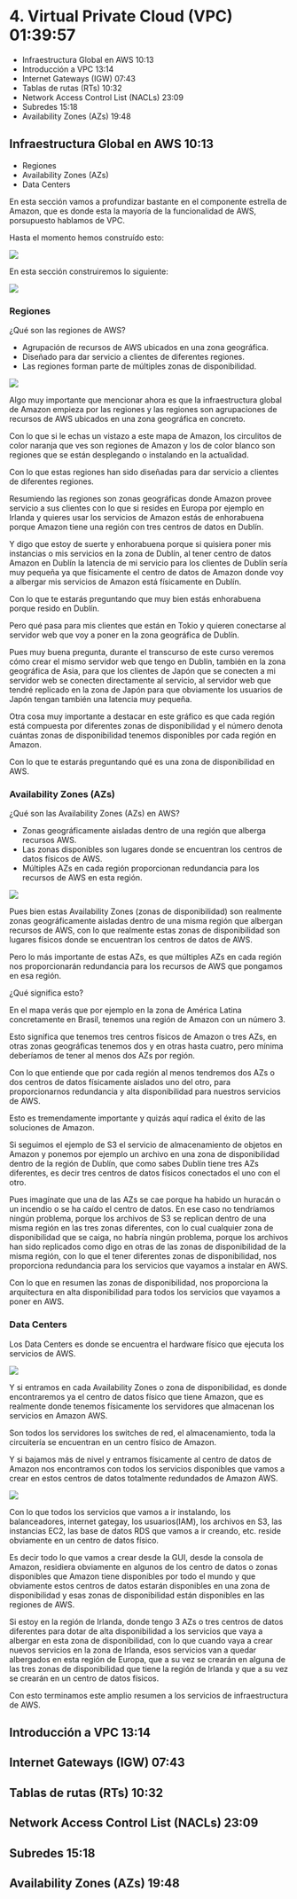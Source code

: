 # 4. Virtual Private Cloud (VPC) 01:39:57

* Infraestructura Global en AWS 10:13
* Introducción a VPC 13:14
* Internet Gateways (IGW) 07:43
* Tablas de rutas (RTs) 10:32
* Network Access Control List (NACLs) 23:09
* Subredes 15:18
* Availability Zones (AZs) 19:48

## Infraestructura Global en AWS 10:13

* Regiones
* Availability Zones (AZs)
* Data Centers

En esta sección vamos a profundizar bastante en el componente estrella de Amazon, que es donde esta la mayoría de la funcionalidad de AWS, porsupuesto hablamos de VPC. 

Hasta el momento hemos construído esto:

<img src="images/c4/4-0.png">

En esta sección construiremos lo siguiente:

<img src="images/c4/4-1.png">


### Regiones

¿Qué son las regiones de AWS?

* Agrupación de recursos de AWS ubicados en una zona geográfica.
* Diseñado para dar servicio a clientes de diferentes regiones.
* Las regiones forman parte de múltiples zonas de disponibilidad.

<img src="images/c4/4-1-2.png">

Algo muy importante que mencionar ahora es que la infraestructura global de Amazon empieza por las regiones y las regiones son agrupaciones de recursos de AWS ubicados en una zona geográfica en concreto.

Con lo que si le echas un vistazo a este mapa de Amazon, los circulitos de color naranja que ves son regiones de Amazon y los de color blanco son regiones que se están desplegando o instalando en la actualidad. 

Con lo que estas regiones han sido diseñadas para dar servicio a clientes de diferentes regiones.

Resumiendo las regiones son zonas geográficas donde Amazon provee servicio a sus clientes con lo que si resides en Europa por ejemplo en Irlanda y quieres usar los servicios de Amazon estás de enhorabuena porque Amazon tiene una región con tres centros de datos en Dublín.

Y digo que estoy de suerte y enhorabuena porque si quisiera poner mis instancias o mis servicios en la zona de Dublín, al tener centro de datos Amazon en Dublín la latencia de mi servicio para los clientes de Dublín sería muy pequeña ya que físicamente el centro de datos de Amazon donde voy a albergar mis servicios de Amazon está físicamente en Dublín. 

Con lo que te estarás preguntando que muy bien estás enhorabuena porque resido en Dublín.

Pero qué pasa para mis clientes que están en Tokio y quieren conectarse al servidor web que voy a poner en la zona geográfica de Dublín.

Pues muy buena pregunta, durante el transcurso de este curso veremos cómo crear el mismo servidor web que tengo en Dublín, también en la zona geográfica de Asia, para que los clientes de Japón que se conecten a mi servidor web se conecten directamente al servicio, al servidor web que tendré replicado en la zona de Japón para que obviamente los usuarios de Japón tengan también una latencia muy pequeña.

Otra cosa muy importante a destacar en este gráfico es que cada región está compuesta por diferentes zonas de disponibilidad y el número denota cuántas zonas de disponibilidad tenemos disponibles por cada región en Amazon. 

Con lo que te estarás preguntando qué es una zona de disponibilidad en AWS.

### Availability Zones (AZs)

¿Qué son las Availability Zones (AZs) en AWS?

* Zonas geográficamente aisladas dentro de una región que alberga recursos AWS.
* Las zonas disponibles son lugares donde se encuentran los centros de datos físicos de AWS.
* Múltiples AZs en cada región proporcionan redundancia para los recursos de AWS en esta región.

<img src="images/c4/4-1-3.png">

Pues bien estas Availability Zones (zonas de disponibilidad) son realmente zonas geográficamente aisladas dentro de una misma región que albergan recursos de AWS, con lo que realmente estas zonas de disponibilidad son lugares físicos donde se encuentran los centros de datos de AWS.

Pero lo más importante de estas AZs, es que múltiples AZs en cada región nos proporcionarán redundancia para los recursos de AWS que pongamos en esa región.

¿Qué significa esto?

En el mapa verás que por ejemplo en la zona de América Latina concretamente en Brasil, tenemos una región de Amazon con un número 3.

Esto significa que tenemos tres centros físicos de Amazon o tres AZs, en otras zonas geográficas tenemos dos y en otras hasta cuatro, pero mínima deberíamos de tener al menos dos AZs por región.

Con lo que entiende que por cada región al menos tendremos dos AZs o dos centros de datos físicamente aislados uno del otro, para proporcionarnos redundancia y alta disponibilidad para nuestros servicios de AWS.

Esto es tremendamente importante y quizás aquí radica el éxito de las soluciones de Amazon. 

Si seguimos el ejemplo de S3 el servicio de almacenamiento de objetos en Amazon y ponemos por ejemplo un archivo en una zona de disponibilidad dentro de la región de Dublín, que como sabes Dublín tiene tres AZs diferentes, es decir tres centros de datos físicos conectados el uno con el otro. 

Pues imagínate que una de las AZs se cae porque ha habido un huracán o un incendio o se ha caído el centro de datos. En ese caso no tendríamos ningún problema, porque los archivos de S3 se replican dentro de una misma región en las tres zonas diferentes, con lo cual cualquier zona de disponibilidad que se caiga, no habría ningún problema, porque los archivos han sido replicados como digo en otras de las zonas de disponibilidad de la misma región, con lo que el tener diferentes zonas de disponibilidad, nos proporciona redundancia para los servicios que vayamos a instalar en AWS.

Con lo que en resumen las zonas de disponibilidad, nos proporciona la arquitectura en alta disponibilidad para todos los servicios que vayamos a poner en AWS.

### Data Centers

Los Data Centers es donde se encuentra el hardware físico que ejecuta los servicios de AWS.

<img src="images/c4/4-1-4.png">

Y si entramos en cada Availability Zones o zona de disponibilidad, es donde encontraremos ya el centro de datos físico que tiene Amazon, que es realmente donde tenemos físicamente los servidores que almacenan los servicios en Amazon AWS. 

Son todos los servidores los switches de red, el almacenamiento, toda la circuitería se encuentran en un centro físico de Amazon. 

Y si bajamos más de nivel y entramos físicamente al centro de datos de Amazon nos encontramos con todos los servicios disponibles que vamos a crear en estos centros de datos totalmente redundados de Amazon AWS.

<img src="images/c4/4-1-5.png">

Con lo que todos los servicios que vamos a ir instalando, los balanceadores, internet gategay, los usuarios(IAM), los archivos en S3, las instancias EC2, las base de datos RDS que vamos a ir creando, etc. reside obviamente en un centro de datos físico.

Es decir todo lo que vamos a crear desde la GUI, desde la consola de Amazon, residiera obviamente en algunos de los centro de datos o zonas disponibles que Amazon tiene disponibles por todo el mundo y que obviamente estos centros de datos estarán disponibles en una zona de disponibilidad y esas zonas de disponibilidad están disponibles en las regiones de AWS.

Si estoy en la región de Irlanda, donde tengo 3 AZs o tres centros de datos diferentes para dotar de alta disponibilidad a los servicios que vaya a albergar en esta zona de disponibilidad, con lo que cuando vaya a crear nuevos servicios en la zona de Irlanda, esos servicios van a quedar albergados en esta región de Europa, que a su vez se crearán en alguna de las tres zonas de disponibilidad que tiene la región de Irlanda y que a su vez se crearán en un centro de datos físicos.

Con esto terminamos este amplio resumen a los servicios de infraestructura de AWS.

## Introducción a VPC 13:14

## Internet Gateways (IGW) 07:43

## Tablas de rutas (RTs) 10:32

## Network Access Control List (NACLs) 23:09

## Subredes 15:18

## Availability Zones (AZs) 19:48

